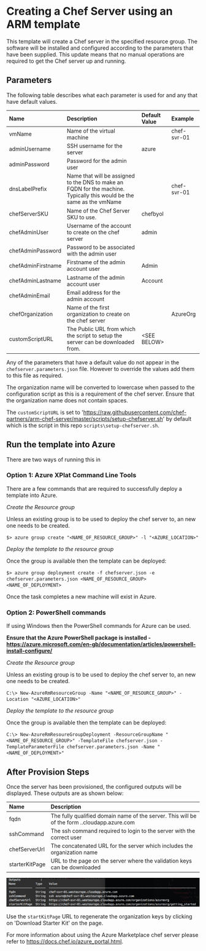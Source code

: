 # Creating a Chef Server using an ARM template

This template will create a Chef server in the specified resource group.  The software will be installed and configured according to the parameters that have been supplied.  This update means that no manual operations are required to get the Chef server up and running.

## Parameters

The following table describes what each parameter is used for and any that have default values.

| Name               | Description                                                                                                           | Default Value     | Example     |
|:-------------------|:----------------------------------------------------------------------------------------------------------------------|:------------------|:------------|
| vmName             | Name of the virtual machine                                                                                           |                   | chef-svr-01 |
| adminUsername      | SSH username for the server                                                                                           | azure             |             |
| adminPassword      | Password for the admin user                                                                                           |                   |             |
| dnsLabelPrefix     | Name that will be assigned to the DNS to make an FQDN for the machine. Typically this would be the same as the vmName |                   | chef-svr-01 |
| chefServerSKU      | Name of the Chef Server SKU to use.                                                                                   | chefbyol          |             |
| chefAdminUser      | Username of the account to create on the chef server                                                                  | admin             |             |
| chefAdminPassword  | Password to be associated with the admin user                                                                         |                   |             |
| chefAdminFirstname | Firstname of the admin account user                                                                                   | Admin             |             |
| chefAdminLastname  | Lastname of the admin account user                                                                                    | Account           |             |
| chefAdminEmail     | Email address for the admin account                                                                                   |                   |             |
| chefOrganization   | Name of the first organization to create on the chef server                                                           |                   | AzureOrg    |
| customScriptURL    | The Public URL from which the script to setup the server can be downloaded from.                                      | &lt;SEE BELOW&gt; |             |

Any of the parameters that have a default value do not appear in the `chefserver.parameters.json` file.  However to override the values add them to this file as required.

The organization name will be converted to lowercase when passed to the configuration script as this is a requirement of the chef server.  Ensure that the organization name does not contain spaces.

The `customScriptURL` is set to 'https://raw.githubusercontent.com/chef-partners/arm-chef-server/master/scripts/setup-chefserver.sh' by default which is the script in this repo `scripts\setup-chefserver.sh`.

## Run the template into Azure

There are two ways of running this in

### Option 1: Azure XPlat Command Line Tools

There are a few commands that are required to successfully deploy a template into Azure.

_Create the Resource group_

Unless an existing group is to be used to deploy the chef server to, an new one needs to be created.

```
$> azure group create "<NAME_OF_RESOURCE_GROUP>" -l "<AZURE_LOCATION>"
```

_Deploy the template to the resource group_

Once the group is available then the template can be deployed:

```
$> azure group deployment create -f chefserver.json -e chefserver.parameters.json <NAME_OF_RESOURCE_GROUP> <NAME_OF_DEPLOYMENT>
```

Once the task completes a new machine will exist in Azure.

### Option 2: PowerShell commands

If using Windows then the PowerShell commands for Azure can be used.

**Ensure that the Azure PowerShell package is installed - https://azure.microsoft.com/en-gb/documentation/articles/powershell-install-configure/**

_Create the Resource group_

Unless an existing group is to be used to deploy the chef server to, an new one needs to be created.

```
C:\> New-AzureRmResourceGroup -Name "<NAME_OF_RESOURCE_GROUP>" -Location "<AZURE_LOCATION>"
```

_Deploy the template to the resource group_

Once the group is available then the template can be deployed:

```
C:\> New-AzureRmResoureGroupDeployment -ResourceGroupName "<NAME_OF_RESOURCE_GROUP>" -TemplateFile chefserver.json -TemplateParameterFile chefserver.parameters.json -Name "<NAME_OF_DEPLOYMENT>"
```

## After Provision Steps

Once the server has been provisioned, the configured outputs will be displayed.  These outputs are as shown below:

| Name           | Description                                                                                                             |
|:---------------|:------------------------------------------------------------------------------------------------------------------------|
| fqdn           | The fully qualified domain name of the server.  This will be of the form <dnsLabelPrefix>.<location>.cloudapp.azure.com |
| sshCommand     | The ssh command required to login to the server with the correct user                                                   |
| chefServerUrl  | The concatenated URL for the server which includes the organization name                                                |
| starterKitPage | URL to the page on the server where the validation keys can be downloaded                                               |

![ARM Template Outputs](/images/outputs.png)

Use the `startKitPage` URL to regenerate the organization keys by clicking on 'Download Starter Kit' on the page.

For more information about using the Azure Marketplace chef server please refer to https://docs.chef.io/azure_portal.html.
